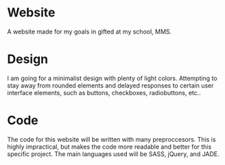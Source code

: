 # Website
A website made for my goals in gifted at my school, MMS.

# Design
I am going for a minimalist design with plenty of light colors.  Attempting to stay away from rounded elements and delayed responses to certain user interface elements, such as buttons, checkboxes, radiobuttons, etc..

# Code
The code for this website will be written with many preproccesors.  This is highly impractical, but makes the code more readable and better for this specific project.  The main languages used will be SASS, jQuery, and JADE.
